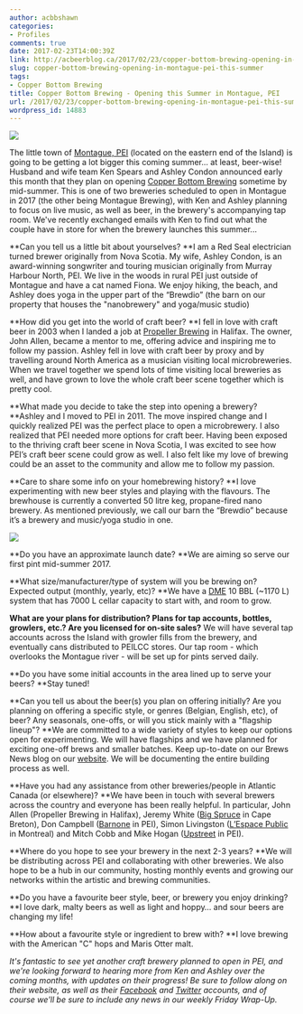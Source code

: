 ```yaml
---
author: acbbshawn
categories:
- Profiles
comments: true
date: 2017-02-23T14:00:39Z
link: http://acbeerblog.ca/2017/02/23/copper-bottom-brewing-opening-in-montague-pei-this-summer/
slug: copper-bottom-brewing-opening-in-montague-pei-this-summer
tags:
- Copper Bottom Brewing
title: Copper Bottom Brewing - Opening this Summer in Montague, PEI
url: /2017/02/23/copper-bottom-brewing-opening-in-montague-pei-this-summer/
wordpress_id: 14883
---
```


[![](http://acbeerblog.ca/wp-content/uploads/2019/02/CB-Social-Jan2820.jpeg)](http://acbeerblog.ca/wp-content/uploads/2019/02/CB-Social-Jan2820.jpeg)

The little town of [Montague, PEI](https://www.townofmontaguepei.com/) (located on the eastern end of the Island) is going to be getting a lot bigger this coming summer... at least, beer-wise! Husband and wife team Ken Spears and Ashley Condon announced early this month that they plan on opening [Copper Bottom Brewing](https://copperbottombrewing.com/) sometime by mid-summer. This is one of two breweries scheduled to open in Montague in 2017 (the other being Montague Brewing), with Ken and Ashley planning to focus on live music, as well as beer, in the brewery's accompanying tap room. We've recently exchanged emails with Ken to find out what the couple have in store for when the brewery launches this summer...

**Can you tell us a little bit about yourselves?
**I am a Red Seal electrician turned brewer originally from Nova Scotia. My wife, Ashley Condon, is an award-winning songwriter and touring musician originally from Murray Harbour North, PEI. We live in the woods in rural PEI just outside of Montague and have a cat named Fiona. We enjoy hiking, the beach, and Ashley does yoga in the upper part of the “Brewdio” (the barn on our property that houses the "nanobrewery" and yoga/music studio)

**How did you get into the world of craft beer?
**I fell in love with craft beer in 2003 when I landed a job at [Propeller Brewing](http://www.drinkpropeller.ca/) in Halifax. The owner, John Allen, became a mentor to me, offering advice and inspiring me to follow my passion. Ashley fell in love with craft beer by proxy and by travelling around North America as a musician visiting local microbreweries. When we travel together we spend lots of time visiting local breweries as well, and have grown to love the whole craft beer scene together which is pretty cool.

**What made you decide to take the step into opening a brewery?
**Ashley and I moved to PEI in 2011. The move inspired change and I quickly realized PEI was the perfect place to open a microbrewery. I also realized that PEI needed more options for craft beer. Having been exposed to the thriving craft beer scene in Nova Scotia, I was excited to see how PEI’s craft beer scene could grow as well. I also felt like my love of brewing could be an asset to the community and allow me to follow my passion.

**Care to share some info on your homebrewing history?
**I love experimenting with new beer styles and playing with the flavours. The brewhouse is currently a converted 50 litre keg, propane-fired nano brewery. As mentioned previously, we call our barn the “Brewdio” because it’s a brewery and music/yoga studio in one.

[![](http://acbeerblog.ca/wp-content/uploads/2019/02/CB2.jpeg)](http://acbeerblog.ca/wp-content/uploads/2019/02/CB2.jpeg)

**Do you have an approximate launch date?
**We are aiming so serve our first pint mid-summer 2017.

**What size/manufacturer/type of system will you be brewing on? Expected output (monthly, yearly, etc)?
**We have a [DME](http://www.dmebrewing.ca/) 10 BBL (~1170 L) system that has 7000 L cellar capacity to start with, and room to grow.

**What are your plans for distribution? Plans for tap accounts, bottles, growlers, etc.? Are you licensed for on-site sales?**
We will have several tap accounts across the Island with growler fills from the brewery, and eventually cans distributed to PEILCC stores. Our tap room - which overlooks the Montague river - will be set up for pints served daily.

**Do you have some initial accounts in the area lined up to serve your beers?
**Stay tuned!

**Can you tell us about the beer(s) you plan on offering initially? Are you planning on offering a specific style, or genres (Belgian, English, etc), of beer? Any seasonals, one-offs, or will you stick mainly with a "flagship lineup"?
**We are committed to a wide variety of styles to keep our options open for experimenting. We will have flagships and we have planned for exciting one-off brews and smaller batches. Keep up-to-date on our Brews News blog on our [website](http://www.copperbottombrewing.com). We will be documenting the entire building process as well.

**Have you had any assistance from other breweries/people in Atlantic Canada (or elsewhere)?
**We have been in touch with several brewers across the country and everyone has been really helpful. In particular, John Allen (Propeller Brewing in Halifax), Jeremy White ([Big Spruce](http://www.bigspruce.ca/) in Cape Breton), Don Campbell ([Barnone](http://barnone.beer/) in PEI), Simon Livingston ([L’Espace Public](http://www.lespacepublic.ca/) in Montreal) and Mitch Cobb and Mike Hogan ([Upstreet](http://upstreetcraftbrewing.com) in PEI).

**Where do you hope to see your brewery in the next 2-3 years?
**We will be distributing across PEI and collaborating with other breweries. We also hope to be a hub in our community, hosting monthly events and growing our networks within the artistic and brewing communities.

**Do you have a favourite beer style, beer, or brewery you enjoy drinking?
**I love dark, malty beers as well as light and hoppy… and sour beers are changing my life!

**How about a favourite style or ingredient to brew with?
**I love brewing with the American "C" hops and Maris Otter malt.

_It's fantastic to see yet another craft brewery planned to open in PEI, and we're looking forward to hearing more from Ken and Ashley over the coming months, with updates on their progress! Be sure to follow along on their website, as well as their [Facebook](https://www.facebook.com/copperbottombrew/) and [Twitter](https://twitter.com/copperbrews) accounts, and of course we'll be sure to include any news in our weekly Friday Wrap-Up._

